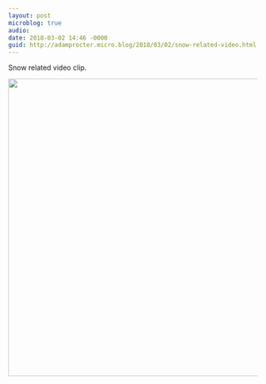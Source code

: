 ```yaml
---
layout: post
microblog: true
audio: 
date: 2018-03-02 14:46 -0000
guid: http://adamprocter.micro.blog/2018/03/02/snow-related-video.html
---
```

Snow related video clip.

<img src="http://discursive.adamprocter.co.uk/uploads/2018/7b71878ef1.jpg" width="600" height="600" />
